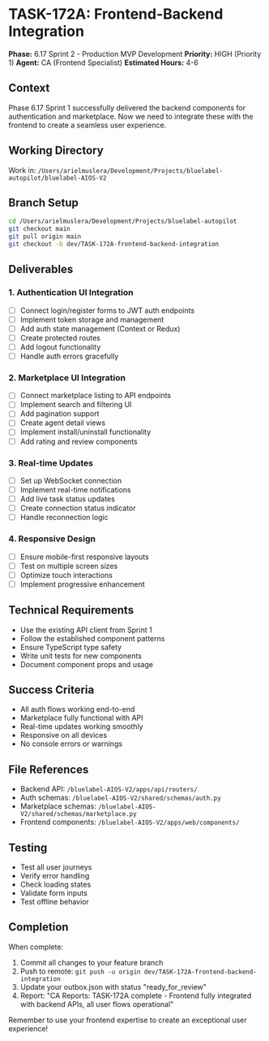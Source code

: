 # TASK-172A: Frontend-Backend Integration

**Phase:** 6.17 Sprint 2 - Production MVP Development
**Priority:** HIGH (Priority 1)
**Agent:** CA (Frontend Specialist)
**Estimated Hours:** 4-6

## Context
Phase 6.17 Sprint 1 successfully delivered the backend components for authentication and marketplace. Now we need to integrate these with the frontend to create a seamless user experience.

## Working Directory
Work in: `/Users/arielmuslera/Development/Projects/bluelabel-autopilot/bluelabel-AIOS-V2`

## Branch Setup
```bash
cd /Users/arielmuslera/Development/Projects/bluelabel-autopilot
git checkout main
git pull origin main
git checkout -b dev/TASK-172A-frontend-backend-integration
```

## Deliverables

### 1. Authentication UI Integration
- [ ] Connect login/register forms to JWT auth endpoints
- [ ] Implement token storage and management
- [ ] Add auth state management (Context or Redux)
- [ ] Create protected routes
- [ ] Add logout functionality
- [ ] Handle auth errors gracefully

### 2. Marketplace UI Integration
- [ ] Connect marketplace listing to API endpoints
- [ ] Implement search and filtering UI
- [ ] Add pagination support
- [ ] Create agent detail views
- [ ] Implement install/uninstall functionality
- [ ] Add rating and review components

### 3. Real-time Updates
- [ ] Set up WebSocket connection
- [ ] Implement real-time notifications
- [ ] Add live task status updates
- [ ] Create connection status indicator
- [ ] Handle reconnection logic

### 4. Responsive Design
- [ ] Ensure mobile-first responsive layouts
- [ ] Test on multiple screen sizes
- [ ] Optimize touch interactions
- [ ] Implement progressive enhancement

## Technical Requirements
- Use the existing API client from Sprint 1
- Follow the established component patterns
- Ensure TypeScript type safety
- Write unit tests for new components
- Document component props and usage

## Success Criteria
- All auth flows working end-to-end
- Marketplace fully functional with API
- Real-time updates working smoothly
- Responsive on all devices
- No console errors or warnings

## File References
- Backend API: `/bluelabel-AIOS-V2/apps/api/routers/`
- Auth schemas: `/bluelabel-AIOS-V2/shared/schemas/auth.py`
- Marketplace schemas: `/bluelabel-AIOS-V2/shared/schemas/marketplace.py`
- Frontend components: `/bluelabel-AIOS-V2/apps/web/components/`

## Testing
- Test all user journeys
- Verify error handling
- Check loading states
- Validate form inputs
- Test offline behavior

## Completion
When complete:
1. Commit all changes to your feature branch
2. Push to remote: `git push -u origin dev/TASK-172A-frontend-backend-integration`
3. Update your outbox.json with status "ready_for_review"
4. Report: "CA Reports: TASK-172A complete - Frontend fully integrated with backend APIs, all user flows operational"

Remember to use your frontend expertise to create an exceptional user experience!